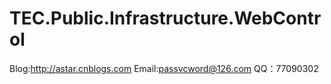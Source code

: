 # TEC.Public.Infrastructure.WebControl
Blog:http://astar.cnblogs.com
Email:passvcword@126.com
QQ：77090302
